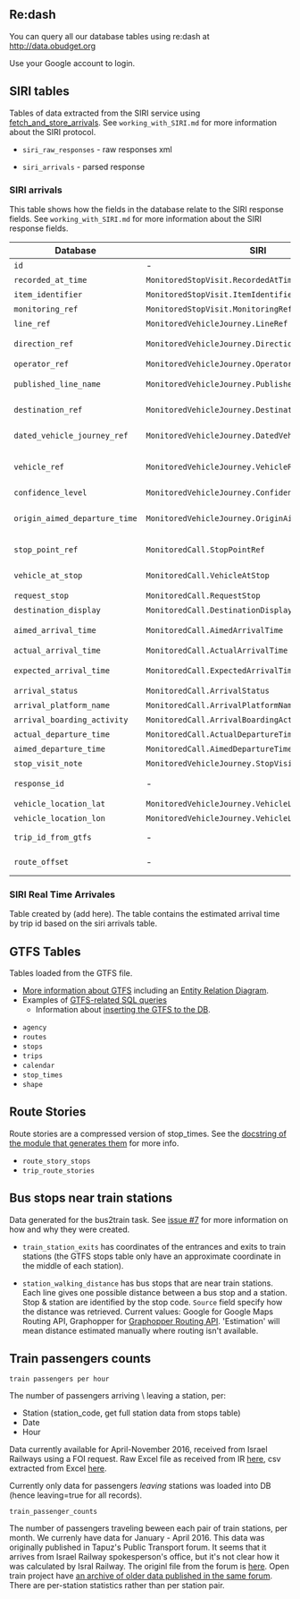 ## Re:dash
You can query all our database tables using re:dash at http://data.obudget.org

Use your Google account to login.

## SIRI tables

Tables of data extracted from the SIRI service using [fetch_and_store_arrivals](https://github.com/hasadna/open-bus/blob/master/doc/fetch_and_store_arrivals.md). See `working_with_SIRI.md` for more information about the SIRI protocol. 

- `siri_raw_responses` - raw responses xml

- `siri_arrivals` - parsed response

### SIRI arrivals

This table shows how the fields in the database relate to the SIRI response fields. See `working_with_SIRI.md` for more information about the SIRI response fields. 

| Database                      | SIRI                                     | Description                              |
| ----------------------------- | ---------------------------------------- | ---------------------------------------- |
| `id`                          | -                                        | database auto increment identifier       |
| `recorded_at_time`            | `MonitoredStopVisit.RecordedAtTime`      | time stamp                               |
| `item_identifier`             | `MonitoredStopVisit.ItemIdentifier`      | ?                                        |
| `monitoring_ref`              | `MonitoredStopVisit.MonitoringRef`       | ?                                        |
| `line_ref`                    | `MonitoredVehicleJourney.LineRef`        | GTFS route code                          |
| `direction_ref`               | `MonitoredVehicleJourney.DirectionRef`   | probably direction from GTFS routes table (values are 1, 2 or 3) |
| `operator_ref`                | `MonitoredVehicleJourney.OperatorRef`    | GTFS agency id                           |
| `published_line_name`         | `MonitoredVehicleJourney.PublishedLineName` | Line number as it appears to the public (e.g. on the bus) |
| `destination_ref`             | `MonitoredVehicleJourney.DestinationRef` | GTFS stop code of the destination (last stop) |
| `dated_vehicle_journey_ref`   | `MonitoredVehicleJourney.DatedVehicleJourneyRef` | **should be** the GTFS trip id, in practice always empty |
| `vehicle_ref`                 | `MonitoredVehicleJourney.VehicleRef`     | Vehicle identifier, usually vehicle registration number (but in Dan an internal "machine number") |
| `confidence_level`            | `MonitoredVehicleJourney.ConfidenceLevel` | always empty                             |
| `origin_aimed_departure_time` | `MonitoredVehicleJourney.OriginAimedDepartureTime` | **probably** the planned departure time from the first stop. If true, could be matched to find the trip in the GTFS. |
| `stop_point_ref`              | `MonitoredCall.StopPointRef`             | Stop code for which the rest of the Monitor Call information applies. |
| `vehicle_at_stop`             | `MonitoredCall.VehicleAtStop`            | Boolean field - is the bus currently in the stop. |
| `request_stop`                | `MonitoredCall.RequestStop`              | always false                             |
| `destination_display`         | `MonitoredCall.DestinationDisplay`       | always empty                             |
| `aimed_arrival_time`          | `MonitoredCall.AimedArrivalTime`         | Planned arrival time to stop (according to GTFS?) |
| `actual_arrival_time`         | `MonitoredCall.ActualArrivalTime`        | always empty                             |
| `expected_arrival_time`       | `MonitoredCall.ExpectedArrivalTime`      | Current estimated arrival time to stop (time to be displayed on signs / apps) |
| `arrival_status`              | `MonitoredCall.ArrivalStatus`            | delayed, onTime or empty                 |
| `arrival_platform_name`       | `MonitoredCall.ArrivalPlatformName`      | always empty                             |
| `arrival_boarding_activity`   | `MonitoredCall.ArrivalBoardingActivity`  | always empty                             |
| `actual_departure_time`       | `MonitoredCall.ActualDepartureTime`      | always empty                             |
| `aimed_departure_time`        | `MonitoredCall.AimedDepartureTime`       | always empty                             |
| `stop_visit_note`             | `MonitoredVehicleJourney.StopVisitNote`  | always empty                             |
| `response_id`                 | -                                        | Foreign key for matching raw in SIRI_raw_responses |
| `vehicle_location_lat`        | `MonitoredVehicleJourney.VehicleLocation.Latitude` | Location of the vehicle                  |
| `vehicle_location_lon`        | `MonitoredVehicleJourney.VehicleLocation.Longitude` | Location of the vehicle                  |
| `trip_id_from_gtfs`           | -                                        | trip id matched by `adding_trip_id_to_siri_from_gtfs.sql`|
| `route_offset`                | -                                        |  the location of the vechile comparing to the route in percentage. |

### SIRI Real Time Arrivales

Table created by (add here). The table contains the estimated arrival time by trip id based on the siri arrivals table.

## GTFS Tables

Tables loaded from the GTFS file. 
* [More information about GTFS](https://github.com/hasadna/open-bus/blob/master/doc/working_with_GTFS.md) including an [Entity Relation Diagram](https://github.com/hasadna/open-bus/blob/master/doc/gtfs_src_entity_diagram.png). 
* Examples of [GTFS-related SQL queries](https://github.com/hasadna/open-bus/blob/master/doc/useful_GTFS_queries.md)
    * Information about [inserting the GTFS to the DB](https://github.com/hasadna/open-bus/blob/master/doc/Inserting_GTFS_to_PostGRES.md).

- `agency`
- `routes`
- `stops`
- `trips`
- `calendar`
- `stop_times`
- `shape`

## Route Stories

Route stories are a compressed version of stop_times. See the [docstring of the module that generates them](https://github.com/hasadna/open-bus/blob/master/gtfs/parser/route_stories.py) for more info.

* `route_story_stops`
* `trip_route_stories` 

## Bus stops near train stations

Data generated for the bus2train task.  See [issue #7](https://github.com/hasadna/open-bus/issues/7) for more information on how and why they were created. 

- `train_station_exits` has coordinates of the entrances and exits to train stations (the GTFS stops table only have an approximate coordinate in the middle of each station). 

- `station_walking_distance` has bus stops that are near train stations. Each line gives one possible distance between a bus stop and a station. Stop & station are identified by the stop code. `Source` field specify how the distance was retrieved. Current values: Google for Google Maps Routing API, Graphopper for [Graphopper Routing API](https://graphhopper.com/). 'Estimation' will mean distance estimated manually where routing isn't available. 


## Train passengers counts

  `train passengers per hour`

The number of passengers arriving \ leaving a station, per:

- Station (station_code, get full station data from stops table)
- Date
- Hour 

Data currently available for April-November 2016, received from Israel Railways using a FOI request. Raw Excel file as received from IR [here]([https://drive.google.com/drive/u/0/folders/0B9FEqRIWfmxLZllpdzlndVh2TVE](https://drive.google.com/drive/u/0/folders/0B9FEqRIWfmxLZllpdzlndVh2TVE)), csv extracted from Excel [here](https://drive.google.com/open?id=0B9FEqRIWfmxLMDl4VnBKcU1Qd0E). 

Currently only data for passengers *leaving* stations was loaded into DB (hence leaving=true for all records). 

`train_passenger_counts`

The number of passengers traveling beween each pair of train stations, per month. We currenly have data for January - April 2016. This data was originally published in Tapuz's Public Transport forum. It seems that it arrives from Israel Railway spokesperson's office, but it's not clear how it was calculated by Isral Railway. The originl file from the forum is [here](https://github.com/daphshez/openbus_data/blob/master/train_station_passengers/passenger%20by%20line%202016-01-04.xlsx).  Open train project have [an archive of older data published in the same forum](http://otrain.org/files/count/). There are per-station statistics rather than per station pair. 


